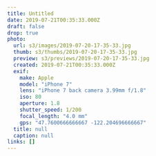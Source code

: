 ```yaml
---
title: Untitled
date: 2019-07-21T00:35:33.000Z
draft: false
drop: true
photo:
  url: s3/images/2019-07-20-17-35-33.jpg
  thumb: s3/thumbs/2019-07-20-17-35-33.jpg
  preview: s3/previews/2019-07-20-17-35-33.jpg
  created: 2019-07-21T00:35:33.000Z
  exif:
    make: Apple
    model: "iPhone 7"
    lens: "iPhone 7 back camera 3.99mm f/1.8"
    iso: 80
    aperture: 1.8
    shutter_speed: 1/200
    focal_length: "4.0 mm"
    gps: "47.7600666666667 -122.204696666667"
  title: null
  caption: null
links: []
---
```

